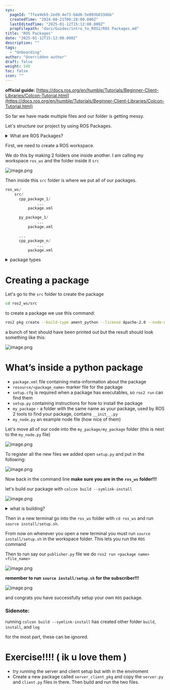 ```yaml
---
sys:
  pageId: "7fea9eb5-2ed9-4e73-b6d6-5e093b833dbb"
  createdTime: "2024-08-21T00:28:00.000Z"
  lastEditedTime: "2025-01-12T15:12:00.000Z"
  propFilepath: "docs/Guides/intro_to_ROS2/ROS Packages.md"
title: "ROS Packages"
date: "2025-01-12T15:12:00.000Z"
description: ""
tags:
  - "Onboarding"
author: "Overridden author"
draft: false
weight: 145
toc: false
icon: ""
---
```


**official guide:** [https://docs.ros.org/en/humble/Tutorials/Beginner-Client-Libraries/Colcon-Tutorial.html](https://docs.ros.org/en/humble/Tutorials/Beginner-Client-Libraries/Colcon-Tutorial.html)

So far we have made multiple files and our folder is getting messy.

Let's structure our project by using ROS Packages.

<details>

<summary>What are ROS Packages?</summary>

ROS Packages are, as the name implies, packages of code that are highly sharable between ROS developers.

They consist of a folder, `package.xml` file, and source code

```python
      cpp_package_1/
		      ... imagine much code files here ..
          package.xml
```

</details>

First, we need to create a ROS workspace.

We do this by making 2 folders one inside another. I am calling my workspace `ros_ws` and the folder inside it `src`

![image.png](https://prod-files-secure.s3.us-west-2.amazonaws.com/d518164a-d88e-44d1-a4ee-3adb3bd8bce0/70706947-fd18-4537-a67b-e12946812d31/image.png?X-Amz-Algorithm=AWS4-HMAC-SHA256&X-Amz-Content-Sha256=UNSIGNED-PAYLOAD&X-Amz-Credential=ASIAZI2LB466ZAPGYPYF%2F20250617%2Fus-west-2%2Fs3%2Faws4_request&X-Amz-Date=20250617T140920Z&X-Amz-Expires=3600&X-Amz-Security-Token=IQoJb3JpZ2luX2VjEIz%2F%2F%2F%2F%2F%2F%2F%2F%2F%2FwEaCXVzLXdlc3QtMiJHMEUCIFQfNXH%2BZrPAJC4818LHsFYbyF46UUNqZJa7iTsuoXVmAiEAtUzHlT4yW%2FplmAdAzyRjub%2B75XMf1xXA9ynv2ALX%2BDcq%2FwMIdRAAGgw2Mzc0MjMxODM4MDUiDLnc0o82nQXTYnxMNCrcA3DrJvgzzzqeDD7AIYIYqGMRvxKumgvzETQSLTqIqNb4SSvu1cnGYTAbf7glcj4uDlJryvWT3rJ9Q6JS1lDYciQKJh5AfS%2BWHo3GwMUsnj7XIFpNK8xwzO%2BlEQn9%2FrTb9jR0JeKXJR06GDRIM4Yv2sd7GJB8uL1ScQOigzCzalfUf161jcvt9XcltR%2BbedeIzAuGMtfwsDHBTXGaVPRzBa2IITpltKINaxyRU7ivy8g54%2BCQGg%2FT1ZA3REzv%2F5hLyxuO1wYgguS9ymdVuPf%2BZKEb7Vfu0haOIitQQ%2FktTDU%2FCUzak2mzQUbBjGhPSz5hiVXkPU9WEUm2QzVNeDDdMPeLCLxsY6u2q2ML9%2BmEGRKRobGxpv8JOfEKCoPIGjrmfNaDRYTIrS1lJgvakjlxfAkMx37A7BQBscV3lQoKaOQyQxauE4h4fBp4u3rJDt9FL1igu8sHlMhpqK5UAX1ZMV4b4idl3eaWW8EKOIMoTH0FQYAapgLiLWaWH9T75Y2yJbbY5%2F%2FIawNEImqtqqNapC8vExO8MPdc8RKxdmaJYcGkCNI7mhYDZiACaJXp1QrP%2BJNuwiqoZwKa5fkc81C4hg8Hn2qUKxHi02WJlgh%2BD41Z%2F8tWrDyRHeCdft%2B5MKmnxcIGOqUB54lUj76%2BpCFbEfAqHZ%2FmPstTRX1Q%2F%2B2KX42wY2rqoHQZkr4ANXd1%2Fxhrx2Tv998UacECCG8nIEFZ4w46wFzqY1TskweCgj21TuF3cH70jrGm0zaqlXu2nDjzy5nNWtE3OdqiVRxJAnI8BOLElOLXT4hXmi%2BnRXYf0z8daEVfCR5c4%2BMP8Uo7RdZ9o75V1OgxaeBDnpNIfK52IfZWpTBV%2ByGNrIEN&X-Amz-Signature=d4b970cd9c0846eed12b8cbf7e0cdeac432e629cf3b4760b2208fdfdbed374d3&X-Amz-SignedHeaders=host&x-amz-checksum-mode=ENABLED&x-id=GetObject)

Then inside this `src` folder is where we put all of our packages.

```python
ros_ws/
    src/
      cpp_package_1/
		      ...
          package.xml

      py_package_1/
		      ...
          package.xml

      ...
      cpp_package_n/
		      ...
          package.xml

```

<details>

<summary>package types</summary>

packages can be either `C++` or python.

the intern file structure is different for each but for this guide we will stick to creating python packages

</details>

# Creating a package

Let's go to the `src` folder to create the package

```bash
cd ros2_ws/src
```

to create a package we use this command:

```bash
ros2 pkg create --build-type ament_python --license Apache-2.0 --node-name my_node my_package
```

a bunch of text should have been printed out but the result should look something like this:

![image.png](https://prod-files-secure.s3.us-west-2.amazonaws.com/d518164a-d88e-44d1-a4ee-3adb3bd8bce0/e6cf1e3f-8512-4a3e-b131-079f800bf3e8/image.png?X-Amz-Algorithm=AWS4-HMAC-SHA256&X-Amz-Content-Sha256=UNSIGNED-PAYLOAD&X-Amz-Credential=ASIAZI2LB466ZAPGYPYF%2F20250617%2Fus-west-2%2Fs3%2Faws4_request&X-Amz-Date=20250617T140920Z&X-Amz-Expires=3600&X-Amz-Security-Token=IQoJb3JpZ2luX2VjEIz%2F%2F%2F%2F%2F%2F%2F%2F%2F%2FwEaCXVzLXdlc3QtMiJHMEUCIFQfNXH%2BZrPAJC4818LHsFYbyF46UUNqZJa7iTsuoXVmAiEAtUzHlT4yW%2FplmAdAzyRjub%2B75XMf1xXA9ynv2ALX%2BDcq%2FwMIdRAAGgw2Mzc0MjMxODM4MDUiDLnc0o82nQXTYnxMNCrcA3DrJvgzzzqeDD7AIYIYqGMRvxKumgvzETQSLTqIqNb4SSvu1cnGYTAbf7glcj4uDlJryvWT3rJ9Q6JS1lDYciQKJh5AfS%2BWHo3GwMUsnj7XIFpNK8xwzO%2BlEQn9%2FrTb9jR0JeKXJR06GDRIM4Yv2sd7GJB8uL1ScQOigzCzalfUf161jcvt9XcltR%2BbedeIzAuGMtfwsDHBTXGaVPRzBa2IITpltKINaxyRU7ivy8g54%2BCQGg%2FT1ZA3REzv%2F5hLyxuO1wYgguS9ymdVuPf%2BZKEb7Vfu0haOIitQQ%2FktTDU%2FCUzak2mzQUbBjGhPSz5hiVXkPU9WEUm2QzVNeDDdMPeLCLxsY6u2q2ML9%2BmEGRKRobGxpv8JOfEKCoPIGjrmfNaDRYTIrS1lJgvakjlxfAkMx37A7BQBscV3lQoKaOQyQxauE4h4fBp4u3rJDt9FL1igu8sHlMhpqK5UAX1ZMV4b4idl3eaWW8EKOIMoTH0FQYAapgLiLWaWH9T75Y2yJbbY5%2F%2FIawNEImqtqqNapC8vExO8MPdc8RKxdmaJYcGkCNI7mhYDZiACaJXp1QrP%2BJNuwiqoZwKa5fkc81C4hg8Hn2qUKxHi02WJlgh%2BD41Z%2F8tWrDyRHeCdft%2B5MKmnxcIGOqUB54lUj76%2BpCFbEfAqHZ%2FmPstTRX1Q%2F%2B2KX42wY2rqoHQZkr4ANXd1%2Fxhrx2Tv998UacECCG8nIEFZ4w46wFzqY1TskweCgj21TuF3cH70jrGm0zaqlXu2nDjzy5nNWtE3OdqiVRxJAnI8BOLElOLXT4hXmi%2BnRXYf0z8daEVfCR5c4%2BMP8Uo7RdZ9o75V1OgxaeBDnpNIfK52IfZWpTBV%2ByGNrIEN&X-Amz-Signature=924e1fb5563ace7feb24246a08b766d9869a78845b89b95183dbaaf861c1083f&X-Amz-SignedHeaders=host&x-amz-checksum-mode=ENABLED&x-id=GetObject)

# What’s inside a python package

- `package.xml` file containing meta-information about the package
- `resource/<package_name>` marker file for the package
- `setup.cfg` is required when a package has executables, so `ros2 run` can find them
- `setup.py` containing instructions for how to install the package
- `my_package` - a folder with the same name as your package, used by ROS 2 tools to find your package, contains `__init__.py`
- `my_node.py` an example node file (how nice of them)

Let's move all of our code into the `my_package/my_package` folder (this is next to the `my_node.py` file)

![image.png](https://prod-files-secure.s3.us-west-2.amazonaws.com/d518164a-d88e-44d1-a4ee-3adb3bd8bce0/9ce58f11-0da9-4d3e-b86d-506a9685d378/image.png?X-Amz-Algorithm=AWS4-HMAC-SHA256&X-Amz-Content-Sha256=UNSIGNED-PAYLOAD&X-Amz-Credential=ASIAZI2LB466ZAPGYPYF%2F20250617%2Fus-west-2%2Fs3%2Faws4_request&X-Amz-Date=20250617T140920Z&X-Amz-Expires=3600&X-Amz-Security-Token=IQoJb3JpZ2luX2VjEIz%2F%2F%2F%2F%2F%2F%2F%2F%2F%2FwEaCXVzLXdlc3QtMiJHMEUCIFQfNXH%2BZrPAJC4818LHsFYbyF46UUNqZJa7iTsuoXVmAiEAtUzHlT4yW%2FplmAdAzyRjub%2B75XMf1xXA9ynv2ALX%2BDcq%2FwMIdRAAGgw2Mzc0MjMxODM4MDUiDLnc0o82nQXTYnxMNCrcA3DrJvgzzzqeDD7AIYIYqGMRvxKumgvzETQSLTqIqNb4SSvu1cnGYTAbf7glcj4uDlJryvWT3rJ9Q6JS1lDYciQKJh5AfS%2BWHo3GwMUsnj7XIFpNK8xwzO%2BlEQn9%2FrTb9jR0JeKXJR06GDRIM4Yv2sd7GJB8uL1ScQOigzCzalfUf161jcvt9XcltR%2BbedeIzAuGMtfwsDHBTXGaVPRzBa2IITpltKINaxyRU7ivy8g54%2BCQGg%2FT1ZA3REzv%2F5hLyxuO1wYgguS9ymdVuPf%2BZKEb7Vfu0haOIitQQ%2FktTDU%2FCUzak2mzQUbBjGhPSz5hiVXkPU9WEUm2QzVNeDDdMPeLCLxsY6u2q2ML9%2BmEGRKRobGxpv8JOfEKCoPIGjrmfNaDRYTIrS1lJgvakjlxfAkMx37A7BQBscV3lQoKaOQyQxauE4h4fBp4u3rJDt9FL1igu8sHlMhpqK5UAX1ZMV4b4idl3eaWW8EKOIMoTH0FQYAapgLiLWaWH9T75Y2yJbbY5%2F%2FIawNEImqtqqNapC8vExO8MPdc8RKxdmaJYcGkCNI7mhYDZiACaJXp1QrP%2BJNuwiqoZwKa5fkc81C4hg8Hn2qUKxHi02WJlgh%2BD41Z%2F8tWrDyRHeCdft%2B5MKmnxcIGOqUB54lUj76%2BpCFbEfAqHZ%2FmPstTRX1Q%2F%2B2KX42wY2rqoHQZkr4ANXd1%2Fxhrx2Tv998UacECCG8nIEFZ4w46wFzqY1TskweCgj21TuF3cH70jrGm0zaqlXu2nDjzy5nNWtE3OdqiVRxJAnI8BOLElOLXT4hXmi%2BnRXYf0z8daEVfCR5c4%2BMP8Uo7RdZ9o75V1OgxaeBDnpNIfK52IfZWpTBV%2ByGNrIEN&X-Amz-Signature=4d41b58a26ab17a94947d99d8a8584854e2da1597a6f281fead519c396b067e3&X-Amz-SignedHeaders=host&x-amz-checksum-mode=ENABLED&x-id=GetObject)

To register all the new files we added open `setup.py` and put in the following:

![image.png](https://prod-files-secure.s3.us-west-2.amazonaws.com/d518164a-d88e-44d1-a4ee-3adb3bd8bce0/1cd7c262-4cae-4496-9d75-c178537d24a2/image.png?X-Amz-Algorithm=AWS4-HMAC-SHA256&X-Amz-Content-Sha256=UNSIGNED-PAYLOAD&X-Amz-Credential=ASIAZI2LB466ZAPGYPYF%2F20250617%2Fus-west-2%2Fs3%2Faws4_request&X-Amz-Date=20250617T140920Z&X-Amz-Expires=3600&X-Amz-Security-Token=IQoJb3JpZ2luX2VjEIz%2F%2F%2F%2F%2F%2F%2F%2F%2F%2FwEaCXVzLXdlc3QtMiJHMEUCIFQfNXH%2BZrPAJC4818LHsFYbyF46UUNqZJa7iTsuoXVmAiEAtUzHlT4yW%2FplmAdAzyRjub%2B75XMf1xXA9ynv2ALX%2BDcq%2FwMIdRAAGgw2Mzc0MjMxODM4MDUiDLnc0o82nQXTYnxMNCrcA3DrJvgzzzqeDD7AIYIYqGMRvxKumgvzETQSLTqIqNb4SSvu1cnGYTAbf7glcj4uDlJryvWT3rJ9Q6JS1lDYciQKJh5AfS%2BWHo3GwMUsnj7XIFpNK8xwzO%2BlEQn9%2FrTb9jR0JeKXJR06GDRIM4Yv2sd7GJB8uL1ScQOigzCzalfUf161jcvt9XcltR%2BbedeIzAuGMtfwsDHBTXGaVPRzBa2IITpltKINaxyRU7ivy8g54%2BCQGg%2FT1ZA3REzv%2F5hLyxuO1wYgguS9ymdVuPf%2BZKEb7Vfu0haOIitQQ%2FktTDU%2FCUzak2mzQUbBjGhPSz5hiVXkPU9WEUm2QzVNeDDdMPeLCLxsY6u2q2ML9%2BmEGRKRobGxpv8JOfEKCoPIGjrmfNaDRYTIrS1lJgvakjlxfAkMx37A7BQBscV3lQoKaOQyQxauE4h4fBp4u3rJDt9FL1igu8sHlMhpqK5UAX1ZMV4b4idl3eaWW8EKOIMoTH0FQYAapgLiLWaWH9T75Y2yJbbY5%2F%2FIawNEImqtqqNapC8vExO8MPdc8RKxdmaJYcGkCNI7mhYDZiACaJXp1QrP%2BJNuwiqoZwKa5fkc81C4hg8Hn2qUKxHi02WJlgh%2BD41Z%2F8tWrDyRHeCdft%2B5MKmnxcIGOqUB54lUj76%2BpCFbEfAqHZ%2FmPstTRX1Q%2F%2B2KX42wY2rqoHQZkr4ANXd1%2Fxhrx2Tv998UacECCG8nIEFZ4w46wFzqY1TskweCgj21TuF3cH70jrGm0zaqlXu2nDjzy5nNWtE3OdqiVRxJAnI8BOLElOLXT4hXmi%2BnRXYf0z8daEVfCR5c4%2BMP8Uo7RdZ9o75V1OgxaeBDnpNIfK52IfZWpTBV%2ByGNrIEN&X-Amz-Signature=4ceedd288651d3c30be100c17200c67b1daf30f45eecd5e55561fd83058761d5&X-Amz-SignedHeaders=host&x-amz-checksum-mode=ENABLED&x-id=GetObject)

Now back in the command line **make sure you are in the** **`ros_ws`** **folder!!!**

let's build our package with `colcon build --symlink-install`

![image.png](https://prod-files-secure.s3.us-west-2.amazonaws.com/d518164a-d88e-44d1-a4ee-3adb3bd8bce0/2f2a0d27-b173-48fd-b189-5f5c0ce65619/image.png?X-Amz-Algorithm=AWS4-HMAC-SHA256&X-Amz-Content-Sha256=UNSIGNED-PAYLOAD&X-Amz-Credential=ASIAZI2LB466ZAPGYPYF%2F20250617%2Fus-west-2%2Fs3%2Faws4_request&X-Amz-Date=20250617T140920Z&X-Amz-Expires=3600&X-Amz-Security-Token=IQoJb3JpZ2luX2VjEIz%2F%2F%2F%2F%2F%2F%2F%2F%2F%2FwEaCXVzLXdlc3QtMiJHMEUCIFQfNXH%2BZrPAJC4818LHsFYbyF46UUNqZJa7iTsuoXVmAiEAtUzHlT4yW%2FplmAdAzyRjub%2B75XMf1xXA9ynv2ALX%2BDcq%2FwMIdRAAGgw2Mzc0MjMxODM4MDUiDLnc0o82nQXTYnxMNCrcA3DrJvgzzzqeDD7AIYIYqGMRvxKumgvzETQSLTqIqNb4SSvu1cnGYTAbf7glcj4uDlJryvWT3rJ9Q6JS1lDYciQKJh5AfS%2BWHo3GwMUsnj7XIFpNK8xwzO%2BlEQn9%2FrTb9jR0JeKXJR06GDRIM4Yv2sd7GJB8uL1ScQOigzCzalfUf161jcvt9XcltR%2BbedeIzAuGMtfwsDHBTXGaVPRzBa2IITpltKINaxyRU7ivy8g54%2BCQGg%2FT1ZA3REzv%2F5hLyxuO1wYgguS9ymdVuPf%2BZKEb7Vfu0haOIitQQ%2FktTDU%2FCUzak2mzQUbBjGhPSz5hiVXkPU9WEUm2QzVNeDDdMPeLCLxsY6u2q2ML9%2BmEGRKRobGxpv8JOfEKCoPIGjrmfNaDRYTIrS1lJgvakjlxfAkMx37A7BQBscV3lQoKaOQyQxauE4h4fBp4u3rJDt9FL1igu8sHlMhpqK5UAX1ZMV4b4idl3eaWW8EKOIMoTH0FQYAapgLiLWaWH9T75Y2yJbbY5%2F%2FIawNEImqtqqNapC8vExO8MPdc8RKxdmaJYcGkCNI7mhYDZiACaJXp1QrP%2BJNuwiqoZwKa5fkc81C4hg8Hn2qUKxHi02WJlgh%2BD41Z%2F8tWrDyRHeCdft%2B5MKmnxcIGOqUB54lUj76%2BpCFbEfAqHZ%2FmPstTRX1Q%2F%2B2KX42wY2rqoHQZkr4ANXd1%2Fxhrx2Tv998UacECCG8nIEFZ4w46wFzqY1TskweCgj21TuF3cH70jrGm0zaqlXu2nDjzy5nNWtE3OdqiVRxJAnI8BOLElOLXT4hXmi%2BnRXYf0z8daEVfCR5c4%2BMP8Uo7RdZ9o75V1OgxaeBDnpNIfK52IfZWpTBV%2ByGNrIEN&X-Amz-Signature=75f8fbd8808f1c2aeafdaf64bfe74beeda466984e98af41fa5ced087f86d54b6&X-Amz-SignedHeaders=host&x-amz-checksum-mode=ENABLED&x-id=GetObject)

<details>

<summary>what is building?</summary>

if you are a CS major at Rose-Hulman you will learn the answer to this in CSSE132

but TLDR; is it combines all the code files into one program that can be run easily 

</details>

Then in a new terminal go into the `ros_ws` folder with `cd ros_ws` and run `source install/setup.sh`. 

From now on whenever you open a new terminal you must run `source install/setup.sh` in the workspace folder. This lets you run the `ROS` command

Then to run say our `publisher.py` file we do `ros2 run <package name> <file_name>`

![image.png](https://prod-files-secure.s3.us-west-2.amazonaws.com/d518164a-d88e-44d1-a4ee-3adb3bd8bce0/4f4b1219-3a44-4632-aa0a-ce3471699f59/image.png?X-Amz-Algorithm=AWS4-HMAC-SHA256&X-Amz-Content-Sha256=UNSIGNED-PAYLOAD&X-Amz-Credential=ASIAZI2LB466ZAPGYPYF%2F20250617%2Fus-west-2%2Fs3%2Faws4_request&X-Amz-Date=20250617T140920Z&X-Amz-Expires=3600&X-Amz-Security-Token=IQoJb3JpZ2luX2VjEIz%2F%2F%2F%2F%2F%2F%2F%2F%2F%2FwEaCXVzLXdlc3QtMiJHMEUCIFQfNXH%2BZrPAJC4818LHsFYbyF46UUNqZJa7iTsuoXVmAiEAtUzHlT4yW%2FplmAdAzyRjub%2B75XMf1xXA9ynv2ALX%2BDcq%2FwMIdRAAGgw2Mzc0MjMxODM4MDUiDLnc0o82nQXTYnxMNCrcA3DrJvgzzzqeDD7AIYIYqGMRvxKumgvzETQSLTqIqNb4SSvu1cnGYTAbf7glcj4uDlJryvWT3rJ9Q6JS1lDYciQKJh5AfS%2BWHo3GwMUsnj7XIFpNK8xwzO%2BlEQn9%2FrTb9jR0JeKXJR06GDRIM4Yv2sd7GJB8uL1ScQOigzCzalfUf161jcvt9XcltR%2BbedeIzAuGMtfwsDHBTXGaVPRzBa2IITpltKINaxyRU7ivy8g54%2BCQGg%2FT1ZA3REzv%2F5hLyxuO1wYgguS9ymdVuPf%2BZKEb7Vfu0haOIitQQ%2FktTDU%2FCUzak2mzQUbBjGhPSz5hiVXkPU9WEUm2QzVNeDDdMPeLCLxsY6u2q2ML9%2BmEGRKRobGxpv8JOfEKCoPIGjrmfNaDRYTIrS1lJgvakjlxfAkMx37A7BQBscV3lQoKaOQyQxauE4h4fBp4u3rJDt9FL1igu8sHlMhpqK5UAX1ZMV4b4idl3eaWW8EKOIMoTH0FQYAapgLiLWaWH9T75Y2yJbbY5%2F%2FIawNEImqtqqNapC8vExO8MPdc8RKxdmaJYcGkCNI7mhYDZiACaJXp1QrP%2BJNuwiqoZwKa5fkc81C4hg8Hn2qUKxHi02WJlgh%2BD41Z%2F8tWrDyRHeCdft%2B5MKmnxcIGOqUB54lUj76%2BpCFbEfAqHZ%2FmPstTRX1Q%2F%2B2KX42wY2rqoHQZkr4ANXd1%2Fxhrx2Tv998UacECCG8nIEFZ4w46wFzqY1TskweCgj21TuF3cH70jrGm0zaqlXu2nDjzy5nNWtE3OdqiVRxJAnI8BOLElOLXT4hXmi%2BnRXYf0z8daEVfCR5c4%2BMP8Uo7RdZ9o75V1OgxaeBDnpNIfK52IfZWpTBV%2ByGNrIEN&X-Amz-Signature=f39750c042b05a55043dae9f2e18151a6d21823d810ef9f997a342c6a9f11064&X-Amz-SignedHeaders=host&x-amz-checksum-mode=ENABLED&x-id=GetObject)

**remember to run** **`source install/setup.sh`** **for the subscriber!!!**

![image.png](https://prod-files-secure.s3.us-west-2.amazonaws.com/d518164a-d88e-44d1-a4ee-3adb3bd8bce0/02121119-dad4-49ec-8356-c956108b4243/image.png?X-Amz-Algorithm=AWS4-HMAC-SHA256&X-Amz-Content-Sha256=UNSIGNED-PAYLOAD&X-Amz-Credential=ASIAZI2LB466ZAPGYPYF%2F20250617%2Fus-west-2%2Fs3%2Faws4_request&X-Amz-Date=20250617T140920Z&X-Amz-Expires=3600&X-Amz-Security-Token=IQoJb3JpZ2luX2VjEIz%2F%2F%2F%2F%2F%2F%2F%2F%2F%2FwEaCXVzLXdlc3QtMiJHMEUCIFQfNXH%2BZrPAJC4818LHsFYbyF46UUNqZJa7iTsuoXVmAiEAtUzHlT4yW%2FplmAdAzyRjub%2B75XMf1xXA9ynv2ALX%2BDcq%2FwMIdRAAGgw2Mzc0MjMxODM4MDUiDLnc0o82nQXTYnxMNCrcA3DrJvgzzzqeDD7AIYIYqGMRvxKumgvzETQSLTqIqNb4SSvu1cnGYTAbf7glcj4uDlJryvWT3rJ9Q6JS1lDYciQKJh5AfS%2BWHo3GwMUsnj7XIFpNK8xwzO%2BlEQn9%2FrTb9jR0JeKXJR06GDRIM4Yv2sd7GJB8uL1ScQOigzCzalfUf161jcvt9XcltR%2BbedeIzAuGMtfwsDHBTXGaVPRzBa2IITpltKINaxyRU7ivy8g54%2BCQGg%2FT1ZA3REzv%2F5hLyxuO1wYgguS9ymdVuPf%2BZKEb7Vfu0haOIitQQ%2FktTDU%2FCUzak2mzQUbBjGhPSz5hiVXkPU9WEUm2QzVNeDDdMPeLCLxsY6u2q2ML9%2BmEGRKRobGxpv8JOfEKCoPIGjrmfNaDRYTIrS1lJgvakjlxfAkMx37A7BQBscV3lQoKaOQyQxauE4h4fBp4u3rJDt9FL1igu8sHlMhpqK5UAX1ZMV4b4idl3eaWW8EKOIMoTH0FQYAapgLiLWaWH9T75Y2yJbbY5%2F%2FIawNEImqtqqNapC8vExO8MPdc8RKxdmaJYcGkCNI7mhYDZiACaJXp1QrP%2BJNuwiqoZwKa5fkc81C4hg8Hn2qUKxHi02WJlgh%2BD41Z%2F8tWrDyRHeCdft%2B5MKmnxcIGOqUB54lUj76%2BpCFbEfAqHZ%2FmPstTRX1Q%2F%2B2KX42wY2rqoHQZkr4ANXd1%2Fxhrx2Tv998UacECCG8nIEFZ4w46wFzqY1TskweCgj21TuF3cH70jrGm0zaqlXu2nDjzy5nNWtE3OdqiVRxJAnI8BOLElOLXT4hXmi%2BnRXYf0z8daEVfCR5c4%2BMP8Uo7RdZ9o75V1OgxaeBDnpNIfK52IfZWpTBV%2ByGNrIEN&X-Amz-Signature=8dae89fdefcd99bf48a004a7102574a536f5bbc180f07982759b176764f7c382&X-Amz-SignedHeaders=host&x-amz-checksum-mode=ENABLED&x-id=GetObject)

and congrats you have successfully setup your own `ROS` package.

### Sidenote:

running `colcon build --symlink-install` has created other folder `build`, `install`, and `log`

for the most part, these can be ignored.

# Exercise!!!! ( ik u love them )

- try running the server and client setup but with in the enviroment
- Create a new package called `server_client_pkg` and copy the `server.py` and `client.py` files in there. Then build and run the two files.
